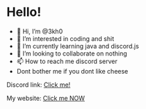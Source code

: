 <!--- Dont not edit this --->
# Hello!
- 👋 Hi, I’m @3kh0
- 👀 I’m interested in coding and shit
- 🌱 I’m currently learning java and discord.js
- 💞️ I’m looking to collaborate on nothing
- 📫 How to reach me discord server
- Dont bother me if you dont like cheese

Discord link: [Click me!](https://discord.gg/44yAbMWbHb)

My website: [Click me NOW](https://3kh0.github.io/)

<!---
3kh0/3kh0 is a ✨ special ✨ repository because its `README.md` (this file) appears on your GitHub profile.
You can click the Preview link to take a look at your thing
--->
